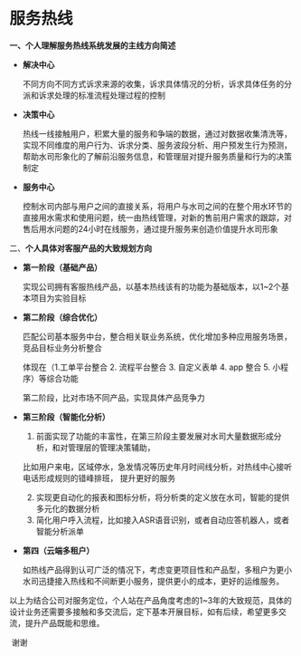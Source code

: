 # 服务热线

**一、个人理解服务热线系统发展的主线方向简述**

- **解决中心**

    不同方向不同方式诉求来源的收集，诉求具体情况的分析，诉求具体任务的分派和诉求处理的标准流程处理过程的控制

- **决策中心**

    热线一线接触用户，积累大量的服务和争端的数据，通过对数据收集清洗等，实现不同维度的用户行为、诉求分类、服务波段分析、用户预发生行为预测，帮助水司形象化的了解前沿服务信息，和管理层对提升服务质量和行为的决策制定

- **服务中心**

    控制水司内部与用户之间的直接关系，将用户与水司之间的在整个用水环节的直接用水需求和使用问题，统一由热线管理，对新的售前用户需求的跟踪，对售后用水问题的24小时在线服务，通过提升服务来创造价值提升水司形象

二、**个人具体对客服产品的大致规划方向**

 - **第一阶段（基础产品）**

    实现公司拥有客服热线产品，以基本热线该有的功能为基础版本，以1~2个基本项目为实验目标

 -  **第二阶段（综合优化）**

    匹配公司基本服务中台，整合相关联业务系统，优化增加多种应用服务场景，竞品目标业务分析整合

    体现在（1.工单平台整合 2. 流程平台整合 3. 自定义表单 4. app 整合 5. 小程序）等综合功能

    第二阶段，比对市场不同产品，实现具体产品竞争力

- **第三阶段（智能化分析）**

    1. 前面实现了功能的丰富性，在第三阶段主要发展对水司大量数据形成分析，和对管理层的管理决策辅助，

    ​        比如用户来电，区域停水，急发情况等历史年月时间线分析，对热线中心接听电话形成规则的错峰排班，        提升更好的服务

    2. 实现更自动化的报表和图标分析，将分析类的定义放在水司，智能的提供多元化的数据分析
    3. 简化用户呼入流程，比如接入ASR语音识别，或者自动应答机器人，或者智能分析派单

- **第四（云端多租户）**

    如热线产品得到认可广泛的情况下，考虑变更项目性和产品型，多租户为更小水司迅捷接入热线和不间断更小服务，提供更小的成本，更好的运维服务。



以上为结合公司对服务定位，个人站在产品角度考虑的1~3年的大致规范，具体的设计业务还需要多接触和多交流后，定下基本开展目标，如有后续，希望更多交流，提升产品既能和思维。

​																																													谢谢





